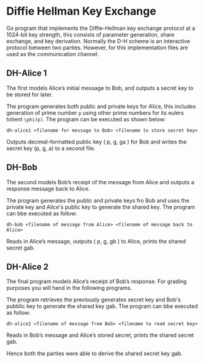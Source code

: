 # Diffie Hellman Key Exchange
Go program that implements the Diffie-Hellman key exchange protocol at a 1024-bit key strength, this consists of parameter generation, share exchange, and key derivation. Normally the D-H scheme is an interactive protocol between two parties. However, for this implementation files are used as the communication channel.

## DH-Alice 1

The first models Alice’s initial message to Bob, and outputs a secret key to be stored for later. 

The program generates both public and private keys for Alice, this includes generation of prime number `p` using other prime numbers for its eulers totient `\phi(p)`. The program can be executed as shown below:

    dh-alice1 <filename for message to Bob> <filename to store secret key>

Outputs decimal-formatted public key ( p, g, ga ) for Bob and writes the secret key (p, g, a) to a second file.

## DH-Bob

The second models Bob’s receipt of the message from Alice and outputs a response message back to Alice.

The program generates the public and private keys fro Bob and uses the private key and Alice's public key to generate the shared key. The program can bbe executed as follow:


    dh-bob <filename of message from Alice> <filename of message back to Alice>

Reads in Alice’s message, outputs ( p, g, gb ) to Alice, prints the shared secret gab.

## DH-Alice 2

The final program models Alice’s receipt of Bob’s response. For grading purposes you will hand in the following programs.

The program retrieves the previously generates secret key and Bob's pubblic key to generate the shared key gab. The program can bbe executed as follow:

    dh-alice2 <filename of message from Bob> <filename to read secret key>

Reads in Bob’s message and Alice’s stored secret, prints the shared secret gab.

Hence both the parties were able to derive the shared secret key gab.